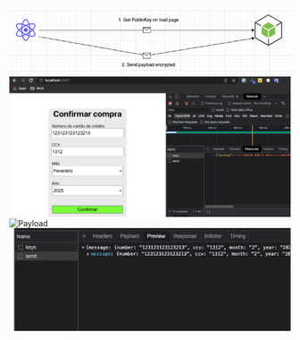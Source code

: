 <img src="./diagram.png" alt="Diagrama" />

<img src="./keys.png" alt="Keys" />

<img src="./send-paylod.png" alt="Payload" />

<img src="./send-response.png" alt="Response" />